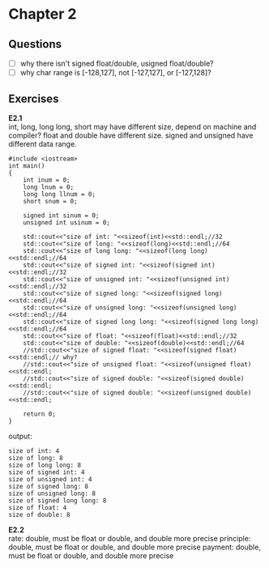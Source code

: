 # Chapter 2

## Questions

- [ ] why there isn't signed float/double, usigned float/double?
- [ ] why char range is [-128,127], not [-127,127], or [-127,128]?

## Exercises

__E2.1__  
int, long, long long, short may have different size, depend on machine and compiler? float and double have different size. signed and unsigned have different data range.
```
#include <iostream>
int main()
{
    int inum = 0;
    long lnum = 0;
    long long llnum = 0;
    short snum = 0;

    signed int sinum = 0;
    unsigned int usinum = 0;

    std::cout<<"size of int: "<<sizeof(int)<<std::endl;//32
    std::cout<<"size of long: "<<sizeof(long)<<std::endl;//64
    std::cout<<"size of long long: "<<sizeof(long long)<<std::endl;//64
    std::cout<<"size of signed int: "<<sizeof(signed int)<<std::endl;//32
    std::cout<<"size of unsigned int: "<<sizeof(unsigned int)<<std::endl;//32
    std::cout<<"size of signed long: "<<sizeof(signed long)<<std::endl;//64
    std::cout<<"size of unsigned long: "<<sizeof(unsigned long)<<std::endl;//64
    std::cout<<"size of signed long long: "<<sizeof(signed long long)<<std::endl;//64
    std::cout<<"size of float: "<<sizeof(float)<<std::endl;//32
    std::cout<<"size of double: "<<sizeof(double)<<std::endl;//64
    //std::cout<<"size of signed float: "<<sizeof(signed float)<<std::endl;// why?
    //std::cout<<"size of unsigned float: "<<sizeof(unsigned float)<<std::endl;
    //std::cout<<"size of signed double: "<<sizeof(signed double)<<std::endl;
    //std::cout<<"size of signed double: "<<sizeof(unsigned double)<<std::endl;

    return 0;
}

```
output:
```
size of int: 4
size of long: 8
size of long long: 8
size of signed int: 4
size of unsigned int: 4
size of signed long: 8
size of unsigned long: 8
size of signed long long: 8
size of float: 4
size of double: 8
```
__E2.2__  
rate: double, must be float or double, and double more precise
principle: double, must be float or double, and double more precise
payment: double, must be float or double, and double more precise